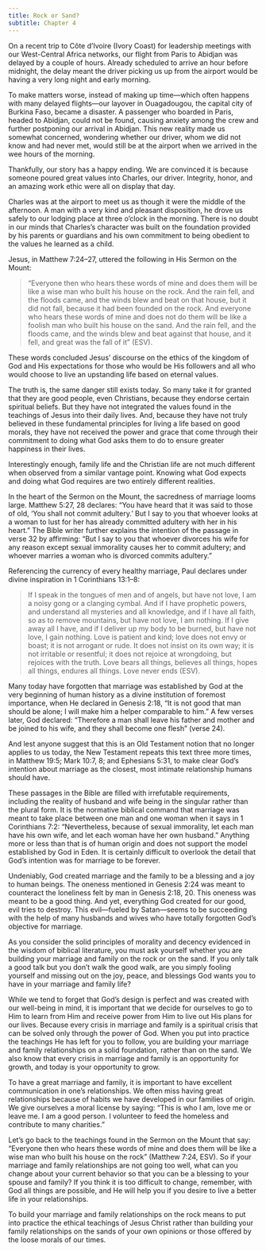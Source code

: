 ```yaml
---
title: Rock or Sand?
subtitle: Chapter 4
---
```


On a recent trip to Côte d’Ivoire (Ivory Coast) for leadership meetings with our West-Central Africa networks, our flight from Paris to Abidjan was delayed by a couple of hours. Already scheduled to arrive an hour before midnight, the delay meant the driver picking us up from the airport would be having a very long night and early morning.

To make matters worse, instead of making up time—which often happens with many delayed flights—our layover in Ouagadougou, the capital city of Burkina Faso, became a disaster. A passenger who boarded in Paris, headed to Abidjan, could not be found, causing anxiety among the crew and further postponing our arrival in Abidjan. This new reality made us somewhat concerned, wondering whether our driver, whom we did not know and had never met, would still be at the airport when we arrived in the wee hours of the morning.

Thankfully, our story has a happy ending. We are convinced it is because someone poured great values into Charles, our driver. Integrity, honor, and an amazing work ethic were all on display that day.

Charles was at the airport to meet us as though it were the middle of the afternoon. A man with a very kind and pleasant disposition, he drove us safely to our lodging place at three o’clock in the morning. There is no doubt in our minds that Charles’s character was built on the foundation provided by his parents or guardians and his own commitment to being obedient to the values he learned as a child.

Jesus, in Matthew 7:24–27, uttered the following in His Sermon on the Mount:

> “Everyone then who hears these words of mine and does them will be like a wise man who built his house on the rock. And the rain fell, and the floods came, and the winds blew and beat on that house, but it did not fall, because it had been founded on the rock. And everyone who hears these words of mine and does not do them will be like a foolish man who built his house on the sand. And the rain fell, and the floods came, and the winds blew and beat against that house, and it fell, and great was the fall of it” (ESV).

These words concluded Jesus’ discourse on the ethics of the kingdom of God and His expectations for those who would be His followers and all who would choose to live an upstanding life based on eternal values.

The truth is, the same danger still exists today. So many take it for granted that they are good people, even Christians, because they endorse certain spiritual beliefs. But they have not integrated the values found in the teachings of Jesus into their daily lives. And, because they have not truly believed in these fundamental principles for living a life based on good morals, they have not received the power and grace that come through their commitment to doing what God asks them to do to ensure greater happiness in their lives.

Interestingly enough, family life and the Christian life are not much different when observed from a similar vantage point. Knowing what God expects and doing what God requires are two entirely different realities.

In the heart of the Sermon on the Mount, the sacredness of marriage looms large. Matthew 5:27, 28 declares: “You have heard that it was said to those of old, ‘You shall not commit adultery.’ But I say to you that whoever looks at a woman to lust for her has already committed adultery with her in his heart.” The Bible writer further explains the intention of the passage in verse 32 by affirming: “But I say to you that whoever divorces his wife for any reason except sexual immorality causes her to commit adultery; and whoever marries a woman who is divorced commits adultery.”

Referencing the currency of every healthy marriage, Paul declares under divine inspiration in 1 Corinthians 13:1–8:

> If I speak in the tongues of men and of angels, but have not love, I am a noisy gong or a clanging cymbal. And if I have prophetic powers, and understand all mysteries and all knowledge, and if I have all faith, so as to remove mountains, but have not love, I am nothing. If I give away all I have, and if I deliver up my body to be burned, but have not love, I gain nothing.
> Love is patient and kind; love does not envy or boast; it is not arrogant or rude. It does not insist on its own way; it is not irritable or resentful; it does not rejoice at wrongdoing, but rejoices with the truth. Love bears all things, believes all things, hopes all things, endures all things.
> Love never ends (ESV).

Many today have forgotten that marriage was established by God at the very beginning of human history as a divine institution of foremost importance, when He declared in Genesis 2:18, “It is not good that man should be alone; I will make him a helper comparable to him.” A few verses later, God declared: “Therefore a man shall leave his father and mother and be joined to his wife, and they shall become one flesh” (verse 24).

And lest anyone suggest that this is an Old Testament notion that no longer applies to us today, the New Testament repeats this text three more times, in Matthew 19:5; Mark 10:7, 8; and Ephesians 5:31, to make clear God’s intention about marriage as the closest, most intimate relationship humans should have.

These passages in the Bible are filled with irrefutable requirements, including the reality of husband and wife being in the singular rather than the plural form. It is the normative biblical command that marriage was meant to take place between one man and one woman when it says in 1 Corinthians 7:2: “Nevertheless, because of sexual immorality, let each man have his own wife, and let each woman have her own husband.” Anything more or less than that is of human origin and does not support the model established by God in Eden. It is certainly difficult to overlook the detail that God’s intention was for marriage to be forever.

Undeniably, God created marriage and the family to be a blessing and a joy to human beings. The oneness mentioned in Genesis 2:24 was meant to counteract the loneliness felt by man in Genesis 2:18, 20. This oneness was meant to be a good thing. And yet, everything God created for our good, evil tries to destroy. This evil—fueled by Satan—seems to be succeeding with the help of many husbands and wives who have totally forgotten God’s objective for marriage.

As you consider the solid principles of morality and decency evidenced in the wisdom of biblical literature, you must ask yourself whether you are building your marriage and family on the rock or on the sand. If you only talk a good talk but you don’t walk the good walk, are you simply fooling yourself and missing out on the joy, peace, and blessings God wants you to have in your marriage and family life?

While we tend to forget that God’s design is perfect and was created with our well-being in mind, it is important that we decide for ourselves to go to Him to learn from Him and receive power from Him to live out His plans for our lives. Because every crisis in marriage and family is a spiritual crisis that can be solved only through the power of God. When you put into practice the teachings He has left for you to follow, you are building your marriage and family relationships on a solid foundation, rather than on the sand. We also know that every crisis in marriage and family is an opportunity for growth, and today is your opportunity to grow.

To have a great marriage and family, it is important to have excellent communication in one’s relationships. We often miss having great relationships because of habits we have developed in our families of origin. We give ourselves a moral license by saying: “This is who I am, love me or leave me. I am a good person. I volunteer to feed the homeless and contribute to many charities.”

Let’s go back to the teachings found in the Sermon on the Mount that say: “Everyone then who hears these words of mine and does them will be like a wise man who built his house on the rock” (Matthew 7:24, ESV). So if your marriage and family relationships are not going too well, what can you change about your current behavior so that you can be a blessing to your spouse and family? If you think it is too difficult to change, remember, with God all things are possible, and He will help you if you desire to live a better life in your relationships.

To build your marriage and family relationships on the rock means to put into practice the ethical teachings of Jesus Christ rather than building your family relationships on the sands of your own opinions or those offered by the loose morals of our times.